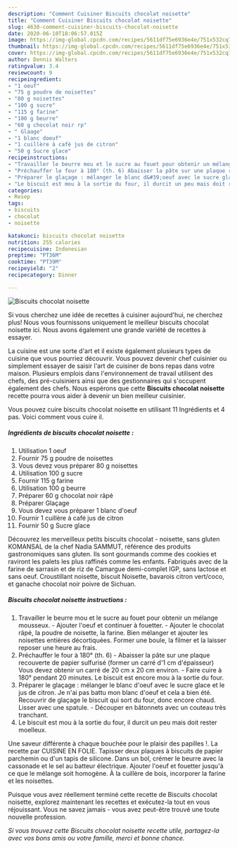 ```yaml
---
description: "Comment Cuisiner Biscuits chocolat noisette"
title: "Comment Cuisiner Biscuits chocolat noisette"
slug: 4630-comment-cuisiner-biscuits-chocolat-noisette
date: 2020-06-10T18:06:57.015Z
image: https://img-global.cpcdn.com/recipes/5611df75e6936e4e/751x532cq70/biscuits-chocolat-noisette-photo-principale-de-la-recette.jpg
thumbnail: https://img-global.cpcdn.com/recipes/5611df75e6936e4e/751x532cq70/biscuits-chocolat-noisette-photo-principale-de-la-recette.jpg
cover: https://img-global.cpcdn.com/recipes/5611df75e6936e4e/751x532cq70/biscuits-chocolat-noisette-photo-principale-de-la-recette.jpg
author: Dennis Walters
ratingvalue: 3.4
reviewcount: 9
recipeingredient:
- "1 oeuf"
- "75 g poudre de noisettes"
- "80 g noisettes"
- "100 g sucre"
- "115 g farine"
- "100 g beurre"
- "60 g chocolat noir rp"
- " Glaage"
- "1 blanc doeuf"
- "1 cuillère à café jus de citron"
- "50 g Sucre glace"
recipeinstructions:
- "Travailler le beurre mou et le sucre au fouet pour obtenir un mélange mousseux. Ajouter l&#39;oeuf et continuer à fouetter. Ajouter le chocolat râpé, la poudre de noisette, la farine. Bien mélanger et ajouter les noisettes entières décortiquées. Former une boule, la filmer et la laisser reposer une heure au frais."
- "Préchauffer le four à 180° (th. 6) Abaisser la pâte sur une plaque recouverte de papier sulfurisé (former un carré d&#39;1 cm d&#39;épaisseur) Vous devez obtenir un carré de 20 cm x 20 cm environ. Faire cuire à 180° pendant 20 minutes. Le biscuit est encore mou à la sortie du four."
- "Préparer le glaçage : mélanger le blanc d&#39;oeuf avec le sucre glace et le jus de citron. Je n&#39;ai pas battu mon blanc d&#39;oeuf et cela a bien été. Recouvrir de glaçage le biscuit qui sort du four, donc encore chaud. Lisser avec une spatule. Découper en bâtonnets avec un couteau très tranchant."
- "Le biscuit est mou à la sortie du four, il durcit un peu mais doit rester moelleux."
categories:
- Resep
tags:
- biscuits
- chocolat
- noisette

katakunci: biscuits chocolat noisette 
nutrition: 255 calories
recipecuisine: Indonesian
preptime: "PT36M"
cooktime: "PT39M"
recipeyield: "2"
recipecategory: Dinner

---
```



![Biscuits chocolat noisette](https://img-global.cpcdn.com/recipes/5611df75e6936e4e/751x532cq70/biscuits-chocolat-noisette-photo-principale-de-la-recette.jpg)

Si vous cherchez une idée de recettes à cuisiner aujourd'hui, ne cherchez plus! Nous vous fournissons uniquement le meilleur biscuits chocolat noisette ici. Nous avons également une grande variété de recettes à essayer.

La cuisine est une sorte d'art et il existe également plusieurs types de cuisine que vous pourriez découvrir. Vous pouvez devenir chef cuisinier ou simplement essayer de saisir l'art de cuisiner de bons repas dans votre maison. Plusieurs emplois dans l'environnement de travail utilisent des chefs, des pré-cuisiniers ainsi que des gestionnaires qui s'occupent également des chefs. Nous espérons que cette <strong> Biscuits chocolat noisette </strong> recette pourra vous aider à devenir un bien meilleur cuisinier.

<!--inarticleads1-->

Vous pouvez cuire biscuits chocolat noisette en utilisant 11 Ingrédients et 4 pas. Voici comment vous cuire il.

##### Ingrédients de biscuits chocolat noisette :

1. Utilisation 1 oeuf
1. Fournir 75 g poudre de noisettes
1. Vous devez vous préparer 80 g noisettes
1. Utilisation 100 g sucre
1. Fournir 115 g farine
1. Utilisation 100 g beurre
1. Préparer 60 g chocolat noir râpé
1. Préparer  Glaçage
1. Vous devez vous préparer 1 blanc d&#39;oeuf
1. Fournir 1 cuillère à café jus de citron
1. Fournir 50 g Sucre glace


Découvrez les merveilleux petits biscuits chocolat - noisette, sans gluten KOMANSAL de la chef Nadia SAMMUT, référence des produits gastronomiques sans gluten. Ils sont gourmands comme des cookies et raviront les palets les plus raffinés comme les enfants. Fabriqués avec de la farine de sarrasin et de riz de Camargue demi-complet IGP, sans lactose et sans oeuf. Croustillant noisette, biscuit Noisette, bavarois citron vert/coco, et ganache chocolat noir poivre de Sichuan. 

<!--inarticleads2-->

##### Biscuits chocolat noisette instructions :

1. Travailler le beurre mou et le sucre au fouet pour obtenir un mélange mousseux. - Ajouter l&#39;oeuf et continuer à fouetter. - Ajouter le chocolat râpé, la poudre de noisette, la farine. Bien mélanger et ajouter les noisettes entières décortiquées. Former une boule, la filmer et la laisser reposer une heure au frais.
1. Préchauffer le four à 180° (th. 6) - Abaisser la pâte sur une plaque recouverte de papier sulfurisé (former un carré d&#39;1 cm d&#39;épaisseur) Vous devez obtenir un carré de 20 cm x 20 cm environ. - Faire cuire à 180° pendant 20 minutes. Le biscuit est encore mou à la sortie du four.
1. Préparer le glaçage : mélanger le blanc d&#39;oeuf avec le sucre glace et le jus de citron. Je n&#39;ai pas battu mon blanc d&#39;oeuf et cela a bien été. Recouvrir de glaçage le biscuit qui sort du four, donc encore chaud. Lisser avec une spatule. - Découper en bâtonnets avec un couteau très tranchant.
1. Le biscuit est mou à la sortie du four, il durcit un peu mais doit rester moelleux.


Une saveur différente à chaque bouchée pour le plaisir des papilles !. La recette par CUISINE EN FOLIE. Tapisser deux plaques à biscuits de papier parchemin ou d&#39;un tapis de silicone. Dans un bol, crémer le beurre avec la cassonade et le sel au batteur électrique. Ajouter l&#39;oeuf et fouetter jusqu&#39;à ce que le mélange soit homogène. À la cuillère de bois, incorporer la farine et les noisettes. 

<!--inarticleads1-->

<p>
Puisque vous avez réellement terminé cette recette de Biscuits chocolat noisette, explorez maintenant les recettes et exécutez-la tout en vous réjouissant. Vous ne savez jamais - vous avez peut-être trouvé une toute nouvelle profession.
</p>

<p>
<i>Si vous trouvez cette Biscuits chocolat noisette recette utile, partagez-la avec vos bons amis ou votre famille, merci et bonne chance.</i>
</p>
